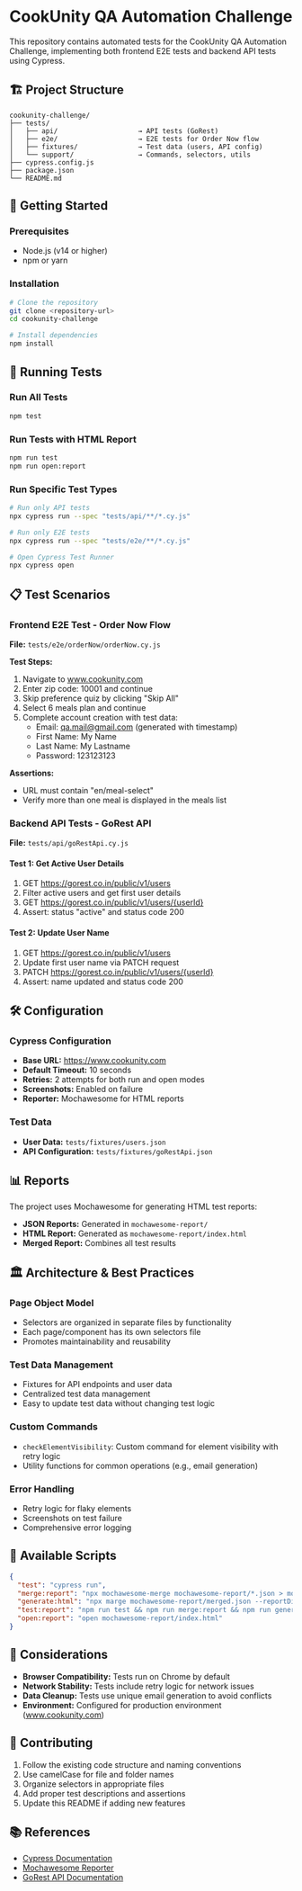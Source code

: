 # CookUnity QA Automation Challenge

This repository contains automated tests for the CookUnity QA Automation Challenge, implementing both frontend E2E tests and backend API tests using Cypress.

## 🏗️ Project Structure

```
cookunity-challenge/
├── tests/
│   ├── api/                    → API tests (GoRest)
│   ├── e2e/                    → E2E tests for Order Now flow
│   ├── fixtures/               → Test data (users, API config)
│   └── support/                → Commands, selectors, utils
├── cypress.config.js
├── package.json
└── README.md
```

## 🚀 Getting Started

### Prerequisites
- Node.js (v14 or higher)
- npm or yarn

### Installation
```bash
# Clone the repository
git clone <repository-url>
cd cookunity-challenge

# Install dependencies
npm install
```

## 🧪 Running Tests

### Run All Tests
```bash
npm test
```

### Run Tests with HTML Report
```bash
npm run test
npm run open:report
```

### Run Specific Test Types
```bash
# Run only API tests
npx cypress run --spec "tests/api/**/*.cy.js"

# Run only E2E tests
npx cypress run --spec "tests/e2e/**/*.cy.js"

# Open Cypress Test Runner
npx cypress open
```

## 📋 Test Scenarios

### Frontend E2E Test - Order Now Flow
**File:** `tests/e2e/orderNow/orderNow.cy.js`

**Test Steps:**
1. Navigate to www.cookunity.com
2. Enter zip code: 10001 and continue
3. Skip preference quiz by clicking "Skip All"
4. Select 6 meals plan and continue
5. Complete account creation with test data:
   - Email: qa.mail@gmail.com (generated with timestamp)
   - First Name: My Name
   - Last Name: My Lastname
   - Password: 123123123

**Assertions:**
- URL must contain "en/meal-select"
- Verify more than one meal is displayed in the meals list

### Backend API Tests - GoRest API
**File:** `tests/api/goRestApi.cy.js`

#### Test 1: Get Active User Details
1. GET https://gorest.co.in/public/v1/users
2. Filter active users and get first user details
3. GET https://gorest.co.in/public/v1/users/{userId}
4. Assert: status "active" and status code 200

#### Test 2: Update User Name
1. GET https://gorest.co.in/public/v1/users
2. Update first user name via PATCH request
3. PATCH https://gorest.co.in/public/v1/users/{userId}
4. Assert: name updated and status code 200

## 🛠️ Configuration

### Cypress Configuration
- **Base URL:** https://www.cookunity.com
- **Default Timeout:** 10 seconds
- **Retries:** 2 attempts for both run and open modes
- **Screenshots:** Enabled on failure
- **Reporter:** Mochawesome for HTML reports

### Test Data
- **User Data:** `tests/fixtures/users.json`
- **API Configuration:** `tests/fixtures/goRestApi.json`

## 📊 Reports

The project uses Mochawesome for generating HTML test reports:

- **JSON Reports:** Generated in `mochawesome-report/`
- **HTML Report:** Generated as `mochawesome-report/index.html`
- **Merged Report:** Combines all test results

## 🏛️ Architecture & Best Practices

### Page Object Model
- Selectors are organized in separate files by functionality
- Each page/component has its own selectors file
- Promotes maintainability and reusability

### Test Data Management
- Fixtures for API endpoints and user data
- Centralized test data management
- Easy to update test data without changing test logic

### Custom Commands
- `checkElementVisibility`: Custom command for element visibility with retry logic
- Utility functions for common operations (e.g., email generation)

### Error Handling
- Retry logic for flaky elements
- Screenshots on test failure
- Comprehensive error logging

## 🔧 Available Scripts

```json
{
  "test": "cypress run",
  "merge:report": "npx mochawesome-merge mochawesome-report/*.json > mochawesome-report/merged.json",
  "generate:html": "npx marge mochawesome-report/merged.json --reportDir mochawesome-report --reportFilename index.html",
  "test:report": "npm run test && npm run merge:report && npm run generate:html",
  "open:report": "open mochawesome-report/index.html"
}
```

## 📝 Considerations

- **Browser Compatibility:** Tests run on Chrome by default
- **Network Stability:** Tests include retry logic for network issues
- **Data Cleanup:** Tests use unique email generation to avoid conflicts
- **Environment:** Configured for production environment (www.cookunity.com)

## 🤝 Contributing

1. Follow the existing code structure and naming conventions
2. Use camelCase for file and folder names
3. Organize selectors in appropriate files
4. Add proper test descriptions and assertions
5. Update this README if adding new features

## 📚 References

- [Cypress Documentation](https://docs.cypress.io/)
- [Mochawesome Reporter](https://github.com/adamgruber/mochawesome)
- [GoRest API Documentation](https://gorest.co.in/)
